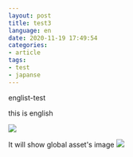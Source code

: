 ```yaml
---
layout: post
title: test3
language: en
date: 2020-11-19 17:49:54
categories:
- article
tags:
- test
- japanse
---
```

englist-test

this is english

![](test.png)

It will show global asset's image
![](/image/default_topics.png)
